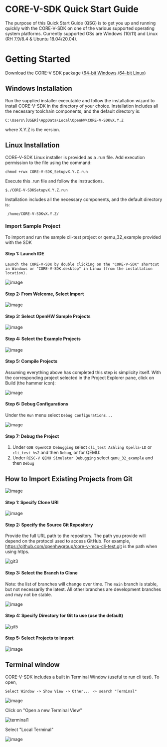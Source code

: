 # CORE-V-SDK Quick Start Guide
The purpose of this Quick Start Guide (QSG) is to get you up and running quickly with the CORE-V-SDK on one of the various supported operating system platforms.
Currently supported OSs are  Windows (10/11) and Linux (RH 7.9/8.4 & Ubuntu 18.04/20.04).

# Getting Started
Download the CORE-V SDK package ([64-bit Windows](http://downloads.openhwgroup.org/) /[64-bit Linux](http://downloads.openhwgroup.org/))

## Windows Installation
Run the supplied installer executable and follow the installation wizard to install CORE-V-SDK in the directory of your choice. Installation includes all 
the necessary toolchain components, and the default directory is:
~~~
C:\Users\[USER]\AppData\Local\OpenHW\CORE-V-SDKvX.Y.Z
~~~
where X.Y.Z is the version.
## Linux Installation
CORE-V-SDK Linux installer is provided as a .run file. Add execution permission to the file using the command:
~~~
chmod +rwx CORE-V-SDK_SetupvX.Y.Z.run
~~~
Execute this .run file and follow the instructions.
~~~
$./CORE-V-SDKSetupvX.Y.Z.run
~~~
 Installation includes all the necessary components, and the default directory is: 
~~~ 
 /home/CORE-V-SDKvX.Y.Z/
~~~

### Import Sample Project
To import and run the sample cli-test project or qemu_32_example provided with the SDK 

#### Step 1: Launch IDE
~~~
Launch the CORE-V-SDK by double clicking on the "CORE-V-SDK" shortcut in Windows or "CORE-V-SDK.desktop" in Linux (from the installation location).
~~~
![image](https://user-images.githubusercontent.com/69203453/166261343-412d61b7-6b86-41ac-9e07-bd2a5b25338d.png)


#### Step 2: From Welcome, Select Import

![image](https://user-images.githubusercontent.com/69203453/166261646-2730ab0d-79c3-4cfe-983b-a15dc8497ca5.png)

#### Step 3: Select OpenHW Sample Projects

![image](https://user-images.githubusercontent.com/69203453/165941846-1476e590-fc4d-4ffe-bb98-eff27eda7c39.png)

#### Step 4: Select the Example Projects 

![image](https://user-images.githubusercontent.com/69203453/165941926-c93e3689-a374-4301-8ba4-70a2276474d5.png)

#### Step 5: Compile Projects

Assuming everything above has completed this step is simplicity itself. With the corresponding project selected in the Project Explorer pane, click on Build (the hammer icon):

![image](https://user-images.githubusercontent.com/69203453/166262302-143bb245-61b6-4817-8107-9307ebd743fd.png)

#### Step 6: Debug Configurations

Under the `Run` menu select `Debug Configurations...`

![image](https://user-images.githubusercontent.com/69203453/166262803-49f91f14-3879-477e-a59e-49147fa6b94d.png)

#### Step 7: Debug the Project 
1. Under `GDB OpenOCD Debugging` select `cli_test Ashling Opella-LD` or `cli_test hs2` and then `Debug`, or for QEMU:
2. Under `RISC-V QEMU Simulator Debugging` select `qemu_32_example` and then `Debug`

## How to Import Existing Projects from Git

![image](https://user-images.githubusercontent.com/69203453/166265280-5c0928d1-ba7c-492d-a06c-58182a3c7aa5.png)

#### Step 1: Specify Clone URI

![image](https://user-images.githubusercontent.com/69203453/165948885-bf7bc6e9-7709-4d16-ad50-c180618631d9.png)

#### Step 2: Specify the Source Git Repository

Provide the full URL path to the repository. The path you provide will depend on the protocol used to access GitHub. For example, https://github.com/openhwgroup/core-v-mcu-cli-test.git is the path when using https.

![git3](https://user-images.githubusercontent.com/69203453/165165294-4c94af14-0ce2-4bbd-9dba-41534adfffca.png)

#### Step 3: Select the Branch to Clone

Note: the list of branches will change over time.
The `main` branch is stable, but not necessarily the latest.
All other branches are development branches and may not be stable.

![image](https://user-images.githubusercontent.com/69203453/165950736-d3ee1604-ece6-4cf6-9a8f-279b4efab1b7.png)

#### Step 4: Specify Directory for Git to use (use the default)

![git5](https://user-images.githubusercontent.com/69203453/165166065-a4d8a265-c5b5-48d2-9486-58b0fec9c968.png)

#### Step 5: Select Projects to Import

![image](https://user-images.githubusercontent.com/69203453/166695499-76e08d86-8af1-4da4-b644-de6b37d2ee5d.png)


## Terminal window

CORE-V-SDK includes a built in Terminal Window (useful to run cli test). To open, 

~~~
Select Window -> Show View -> Other... -> search "Terminal"
~~~
![image](https://user-images.githubusercontent.com/69203453/165900959-1a0fe8e8-efa6-4ff5-9ad5-5ab02ce04a29.png)

Click on "Open a new Terminal View"

![terminal1](https://user-images.githubusercontent.com/69203453/165899755-676a18df-6f61-4c0c-ad9d-495639f9a38d.png)

Select "Local Terminal"

![image](https://user-images.githubusercontent.com/69203453/165900146-0d0714b3-af08-48f0-8a52-153027526a3f.png)
















